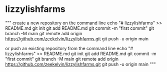 # lizzylishfarms

"""
create a new repository on the command line
echo "# lizzylishfarms" >> README.md
git init
git add README.md
git commit -m "first commit"
git branch -M main
git remote add origin <https://github.com/zeekelvin/lizzylishfarms.git>
git push -u origin main

or push an existing repository from the command line
echo "# lizzylishfarms" >> README.md
git init
git add README.md
git commit -m "first commit"
git branch -M main
git remote add origin <https://github.com/zeekelvin/lizzylishfarms.git>
git push -u origin main
"""
